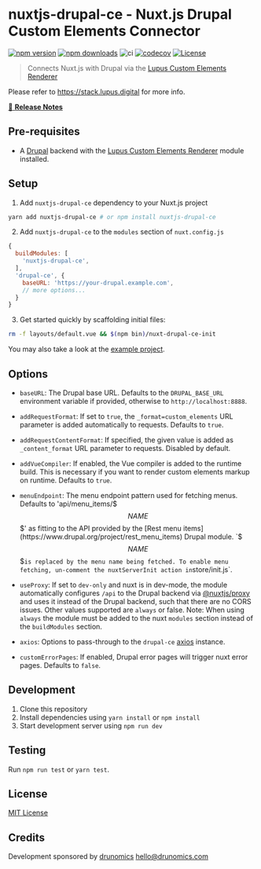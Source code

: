 # nuxtjs-drupal-ce - Nuxt.js Drupal Custom Elements Connector

[![npm version][npm-version-src]][npm-version-href]
[![npm downloads][npm-downloads-src]][npm-downloads-href]
![ci](https://github.com/drunomics/nuxt-module-drupal-ce/workflows/ci/badge.svg)
[![codecov][codecov-src]][codecov-href]
[![License][license-src]][license-href]

> Connects Nuxt.js with Drupal via the [Lupus Custom Elements Renderer](https://www.drupal.org/project/lupus_ce_renderer) 

Please refer to https://stack.lupus.digital for more info.

[📖 **Release Notes**](./CHANGELOG.md)

## Pre-requisites

* A [Drupal](https://drupal.org) backend with the 
  [Lupus Custom Elements Renderer](https://www.drupal.org/project/lupus_ce_renderer) 
  module installed. 

## Setup

1. Add `nuxtjs-drupal-ce` dependency to your Nuxt.js project

```bash
yarn add nuxtjs-drupal-ce # or npm install nuxtjs-drupal-ce
```

2. Add `nuxtjs-drupal-ce` to the `modules` section of `nuxt.config.js`

```js
{
  buildModules: [
    'nuxtjs-drupal-ce',
  ],
  'drupal-ce', {
    baseURL: 'https://your-drupal.example.com',
    // more options...
  }
}
```
3. Get started quickly by scaffolding initial files:
```bash
rm -f layouts/default.vue && $(npm bin)/nuxt-drupal-ce-init
```

You may also take a look at the [example project](https://github.com/drunomics/lupus-nuxtjs-drupal-stack-example).

## Options

- `baseURL`: The Drupal base URL. Defaults to the `DRUPAL_BASE_URL`
   environment variable if provided, otherwise to `http://localhost:8888`.

- `addRequestFormat`: If set to `true`, the `_format=custom_elements` URL parameter
  is added automatically to requests. Defaults to `true`. 
  
- `addRequestContentFormat`: If specified, the given value is added as `_content_format`
  URL parameter to requests. Disabled by default.

- `addVueCompiler`: If enabled, the Vue compiler is added to the runtime build. This
  is necessary if you want to render custom elements markup on runtime. Defaults to `true`.

- `menuEndpoint`: The menu endpoint pattern used for fetching menus. Defaults to 'api/menu_items/$$$NAME$$$' as fitting
  to the API provided by the [Rest menu items](https://www.drupal.org/project/rest_menu_items) Drupal module.
  `$$$NAME$$$` is replaced by the menu name being fetched. To enable menu fetching, un-comment the nuxtServerInit action
  in `store/init.js`.

- `useProxy`: If set to `dev-only` and nuxt is in dev-mode, the module automatically 
  configures `/api` to the Drupal backend via 
  [@nuxtjs/proxy](https://github.com/nuxt-community/proxy-module) and uses it instead of 
  the Drupal backend, such that there are no CORS issues. Other values supported are
  `always` or false.
   Note: When using `always` the module must be added to the nuxt `modules` section instead
   of the `buildModules` section.

- `axios`: Options to pass-through to the `drupal-ce`
  [axios](https://github.com/nuxt-community/axios-module) instance.

- `customErrorPages`: If enabled, Drupal error pages will trigger nuxt error pages. Defaults to `false`.

## Development

1. Clone this repository
2. Install dependencies using `yarn install` or `npm install`
3. Start development server using `npm run dev`

## Testing

Run `npm run test` or `yarn test`.

## License

[MIT License](./LICENSE)

## Credits

Development sponsored by [drunomics](https://drunomics.com) <hello@drunomics.com>

<!-- Badges -->
[npm-version-src]: https://img.shields.io/npm/v/nuxtjs-drupal-ce/latest.svg
[npm-version-href]: https://npmjs.com/package/nuxtjs-drupal-ce

[npm-downloads-src]: https://img.shields.io/npm/dt/nuxtjs-drupal-ce.svg
[npm-downloads-href]: https://npmjs.com/package/nuxtjs-drupal-ce

[codecov-src]: https://codecov.io/gh/drunomics/nuxt-module-drupal-ce/branch/1.x/graph/badge.svg?token=vX3zknQWZv
[codecov-href]: https://codecov.io/gh/drunomics/nuxt-module-drupal-ce

[license-src]: https://img.shields.io/npm/l/nuxtjs-drupal-ce.svg
[license-href]: https://npmjs.com/package/nuxtjs-drupal-ce
